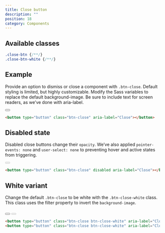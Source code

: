 ```yaml
---
title: Close button
description: ""
position: 18
category: Components
---
```


## Available classes

```css
.close-btn {/**/}
.close-btn-white {/**/}
```

## Example

Provide an option to dismiss or close a component with `.btn-close`. Default styling is limited, but highly customizable. Modify the Sass variables to replace the default background-image. Be sure to include text for screen readers, as we’ve done with aria-label.

<div class="bd-example">
        <button type="button" class="btn-close" aria-label="Close"></button>
</div>

```html
<button type="button" class="btn-close" aria-label="Close"></button>
```

## Disabled state

Disabled close buttons change their `opacity`. We’ve also applied `pointer-events: none` and `user-select: none` to preventing hover and active states from triggering.

<div class="bd-example">
        <button type="button" class="btn-close" disabled aria-label="Close"></button>
</div>

```html
<button type="button" class="btn-close" disabled aria-label="Close"></button>
```

## White variant

Change the default `.btn-close` to be white with the `.btn-close-white` class. This class uses the filter property to invert the `background-image`.

<div class="bd-example">
<div class="flex p-2 bg-dark align-center">
        <button type="button" class="btn-close btn-close-white" aria-label="Close"></button>
        <button type="button" class="btn-close btn-close-white" aria-label="Close" disabled></button>
</div>
</div>

```html
<button type="button" class="btn-close btn-close-white" aria-label="Close"></button>
<button type="button" class="btn-close btn-close-white" aria-label="Close" disabled></button>
```
